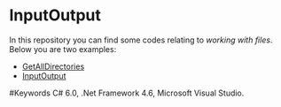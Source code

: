 # InputOutput
In this repository you can find some codes relating to *working with files*.
Below you are two examples:

- [GetAllDirectories](https://github.com/LusineHovs/IO/tree/master/GetAllDirectories)<br>
- [InputOutput](https://github.com/LusineHovs/IO/tree/master/InputOutput)<br>

#Keywords
C# 6.0, .Net Framework 4.6, Microsoft Visual Studio.
